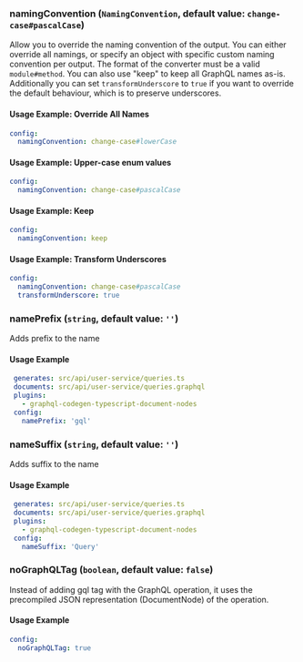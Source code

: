 
### namingConvention (`NamingConvention`, default value: `change-case#pascalCase`)

Allow you to override the naming convention of the output. You can either override all namings, or specify an object with specific custom naming convention per output. The format of the converter must be a valid `module#method`. You can also use "keep" to keep all GraphQL names as-is. Additionally you can set `transformUnderscore` to `true` if you want to override the default behaviour, which is to preserve underscores.


#### Usage Example: Override All Names

```yml
config:
  namingConvention: change-case#lowerCase
```
#### Usage Example: Upper-case enum values

```yml
config:
  namingConvention: change-case#pascalCase
```
#### Usage Example: Keep

```yml
config:
  namingConvention: keep
```
#### Usage Example: Transform Underscores

```yml
config:
  namingConvention: change-case#pascalCase
  transformUnderscore: true
```

### namePrefix (`string`, default value: `''`)

Adds prefix to the name


#### Usage Example

```yml
 generates: src/api/user-service/queries.ts
 documents: src/api/user-service/queries.graphql
 plugins:
   - graphql-codegen-typescript-document-nodes
 config:
   namePrefix: 'gql'
```

### nameSuffix (`string`, default value: `''`)

Adds suffix to the name


#### Usage Example

```yml
 generates: src/api/user-service/queries.ts
 documents: src/api/user-service/queries.graphql
 plugins:
   - graphql-codegen-typescript-document-nodes
 config:
   nameSuffix: 'Query'
```

### noGraphQLTag (`boolean`, default value: `false`)

Instead of adding gql tag with the GraphQL operation, it uses the precompiled JSON representation (DocumentNode) of the operation.


#### Usage Example

```yml
config:
  noGraphQLTag: true
```